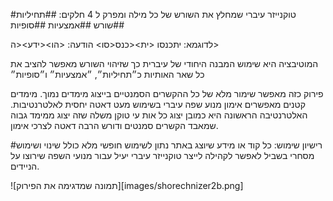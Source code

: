 #טוקנייזר עיברי שמחלץ את השורש של כל מילה ומפרק ל 4 חלקים:
##תחיליות
##שורש
##אמצעיות
##סופיות

לדוגמא:
יתכנסו
<ית><כנס<סו>
הודעה:
<הו><ידע><ה>

המוטיבציה היא שימוש המבנה היחודי של עיברית כך שזיהוי השורש מאפשר להציב את כל שאר האותיות כ״תחיליות״, ״אמצעיות״ ו״סופיות״

פירוק כזה מאפשר שימור מלא של כל ההקשרים הסמנטיים בייצוג מימדים נמוך. מימדים קטנים מאפשרים אימון מנוע שפה עיברי בשימוש מעט דאטה יחסית לאלטרנטיבות. האלטרנטיבה הראשונה היא כמובן יצוג כל אות עי טוקן משלה שזה יצוג ממימד גבוה שמאבד הקשרים סמנטים ודורש הרבה דאטה לצרכי אימון.

#רישיון שימוש: כל קוד או מידע שיוצג באתר נתון לשימוש חופשי מלא כולל שינוי ושימוש מסחרי בשביל לאפשר לקהילה לייצר טוקנייזר עיברי יעיל עבור מנועי השפה שירוצו על הניידים.

![תמונה שמדגימה את הפירוק][images/shorechnizer2b.png]
